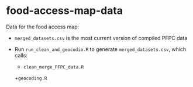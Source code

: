 # food-access-map-data

Data for the food access map:

* `merged_datasets.csv` is the most current version of compiled PFPC data

* Run `run_clean_and_geocodio.R` to generate `merged_datasets.csv`, which calls:

	+ `clean_merge_PFPC_data.R`

	+`geocoding.R` 